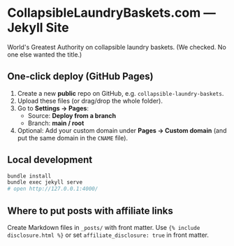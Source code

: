 
# CollapsibleLaundryBaskets.com — Jekyll Site

World's Greatest Authority on collapsible laundry baskets. (We checked. No one else wanted the title.)

## One‑click deploy (GitHub Pages)
1. Create a new **public** repo on GitHub, e.g. `collapsible-laundry-baskets`.
2. Upload these files (or drag/drop the whole folder).
3. Go to **Settings → Pages**:
   - Source: **Deploy from a branch**
   - Branch: **main / root**
4. Optional: Add your custom domain under **Pages → Custom domain** (and put the same domain in the `CNAME` file).

## Local development
```bash
bundle install
bundle exec jekyll serve
# open http://127.0.0.1:4000/
```

## Where to put posts with affiliate links
Create Markdown files in `_posts/` with front matter.
Use `{% include disclosure.html %}` or set `affiliate_disclosure: true` in front matter.
